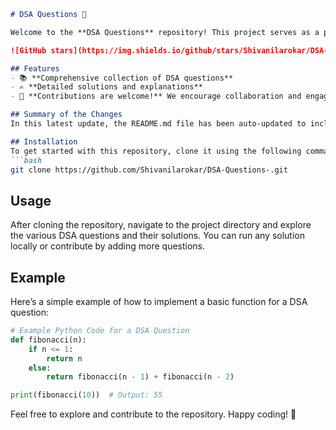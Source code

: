```markdown
# DSA Questions 🚀

Welcome to the **DSA Questions** repository! This project serves as a platform for developers and learners to practice and enhance their skills in Data Structures and Algorithms (DSA). This repository is designed to help you improve your understanding of various data structures and algorithms through a collection of questions and solutions.

![GitHub stars](https://img.shields.io/github/stars/Shivanilarokar/DSA-Questions-?style=social) ![Forks](https://img.shields.io/github/forks/Shivanilarokar/DSA-Questions-?style=social)

## Features
- 📚 **Comprehensive collection of DSA questions**
- ✍️ **Detailed solutions and explanations**
- 🤝 **Contributions are welcome!** We encourage collaboration and engagement from the community.

## Summary of the Changes
In this latest update, the README.md file has been auto-updated to include a new **Features** section and refined code examples for better clarity. The changes enhance the overall structure and readability of the documentation.

## Installation
To get started with this repository, clone it using the following command:
```bash
git clone https://github.com/Shivanilarokar/DSA-Questions-.git
```

## Usage
After cloning the repository, navigate to the project directory and explore the various DSA questions and their solutions. You can run any solution locally or contribute by adding more questions.

## Example
Here’s a simple example of how to implement a basic function for a DSA question:
```python
# Example Python Code for a DSA Question
def fibonacci(n):
    if n <= 1:
        return n
    else:
        return fibonacci(n - 1) + fibonacci(n - 2)

print(fibonacci(10))  # Output: 55
```

Feel free to explore and contribute to the repository. Happy coding! 🎉
```